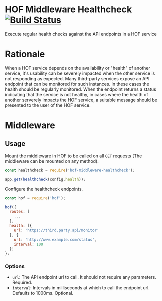 HOF Middleware Healthcheck [![Build Status](https://www.travis-ci.org/UKHomeOfficeForms/hof-middleware-healthcheck.svg?branch=master)](https://www.travis-ci.org/UKHomeOfficeForms/hof-middleware-healthcheck)
==========================

Execute regular health checks against the API endpoints in a HOF service

# Rationale

When a HOF service depends on the availability or "health" of another service, it's usability can be severely impacted when the other service is not responding as expected. Many third-party services expose an API endpoint that can be monitored for such instances. In these cases the health should be regularly monitored. When the endpoint returns a status indicating that the service is not healthy, in cases where the health of another serverely impacts the HOF service, a suitable message should be presented to the user of the HOF service.

# Middleware

## Usage

Mount the middleware in HOF to be called on all `GET` requests (The middleware can be mounted on any method).

```js
const healthcheck = require('hof-middleware-healthcheck');

app.get(healthcheck(config.health));
```

Configure the healthcheck endpoints.

```js
const hof = require('hof');

hof({
  routes: [
    ...
  ],
  health: [{
    url: 'https://third.party.api/monitor'
  }, {
    url: 'http://www.example.com/status',
    interval: 100
  }]
};
```

### Options

- `url`: The API endpoint url to call. It should not require any parameters. Required.
- `interval`: Intervals in milliseconds at which to call the endpoint url. Defaults to 1000ms. Optional.

